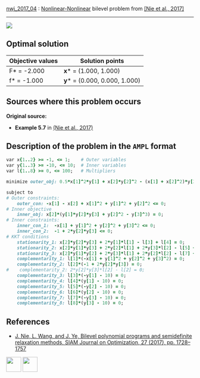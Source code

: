 [nwj_2017_04](/BASBLib/NLP-NLP/nwj_2017_04) : [Nonlinear-Nonlinear](/BASBLib/NLP-NLP-problems) bilevel problem from [\[Nie et al., 2017\]][Nie et al., 2017]

---

![](/BASBLib/images/nwj_2017_04_eq.jpg)

## Optimal solution

Objective values   | Solution points                 |
------------------ | ------------------------------- |
F* = -2.000        | __x__* = (1.000, 1.000)         |
f* = -1.000        | __y__* = (0.000, 0.000, 1.000)  |

## Sources where this problem occurs

__Original source:__

 - __Example 5.7__ in [(Nie et al., 2017)][Nie et al., 2017]

## Description of the problem in the `AMPL` format

```ruby
var x{1..2} >= -1, <= 1;    # Outer variables
var y{1..3} >= -10, <= 10;  # Inner variables
var l{1..8} >= 0, <= 100;   # Multipliers

minimize outer_obj: 0.5*x[1]^2*y[1] + x[2]*y[2]^2 - (x[1] + x[2]^2)*y[3];

subject to
# Outer constraints:
    outer_con: -x[1] - x[2] + x[1]^2 + y[1]^2 + y[2]^2 <= 0;
# Inner objective
    inner_obj: x[2]*(y[1]*y[2]*y[3] + y[2]^2 - y[3]^3) = 0;
# Inner constraints:
    inner_con_1:  -x[1] + y[1]^2 + y[2]^2 + y[3]^2 <= 0;
    inner_con_2:  -1 + 2*y[2]*y[3] <= 0;
# KKT conditions
    stationarity_1: x[2]*y[2]*y[3] + 2*y[1]*l[1] - l[3] + l[4] = 0;
    stationarity_2: x[2]*y[1]*y[3] + 2*y[2]*l[1] + 2*y[3]*l[2] - l[5] + l[6] = 0;
    stationarity_3: x[2]*y[1]*y[2] + 2*y[3]*l[1] + 2*y[2]*l[2] - l[7] + l[8] = 0;
    complementarity_1: l[1]*(-x[1] + y[1]^2 + y[2]^2 + y[3]^2) = 0;
    complementarity_2: l[2]*(-1 + 2*y[2]*y[3]) = 0;
#    complementarity_2: 2*y[2]*y[3]*l[2] - l[2] = 0;
    complementarity_3: l[3]*(-y[1] - 10) = 0;
    complementarity_4: l[4]*(y[1] - 10) = 0;
    complementarity_5: l[5]*(-y[2] - 10) = 0;
    complementarity_6: l[6]*(y[2] - 10) = 0;
    complementarity_7: l[7]*(-y[3] - 10) = 0;
    complementarity_8: l[8]*(y[3] - 10) = 0;
```

##  References

 - [J. Nie, L. Wang, and J. Ye, Bilevel polynomial programs and semidefinite relaxation methods, SIAM Journal on Optimization, 27 (2017), pp. 1728–1757](https://doi.org/10.1137/15M1052172)

[<img src="http://www.interupgrade.com/images/pfeil-backbutton.png" width="40" height="40">](/BASBLib/NLP-NLP-problems "Back to summary of NLP-NLP bilevel problems")
[<img src="https://cdn1.iconfinder.com/data/icons/MetroStation-PNG/128/MB__home.png" width="40" height="40">](/BASBLib/index "Back to homepage")

[Nie et al., 2017]: https://doi.org/10.1137/15M1052172
